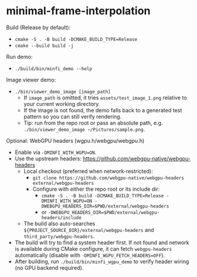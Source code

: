 # minimal-frame-interpolation

Build (Release by default):

- `cmake -S . -B build -DCMAKE_BUILD_TYPE=Release`
- `cmake --build build -j`

Run demo:

- `./build/bin/minfi_demo --help`

Image viewer demo:

- `./bin/viewer_demo_image [image_path]`
  - If `image_path` is omitted, it tries `assets/test_image_1.png` relative to your current working directory.
  - If the image is not found, the demo falls back to a generated test pattern so you can still verify rendering.
  - Tip: run from the repo root or pass an absolute path, e.g. `./bin/viewer_demo_image ~/Pictures/sample.png`.

Optional: WebGPU headers (wgpu.h/webgpu/webgpu.h)

- Enable via `-DMINFI_WITH_WGPU=ON`.
- Use the upstream headers: https://github.com/webgpu-native/webgpu-headers
  - Local checkout (preferred when network-restricted):
    - `git clone https://github.com/webgpu-native/webgpu-headers external/webgpu-headers`
    - Configure with either the repo root or its include dir:
      - `cmake -S . -B build -DCMAKE_BUILD_TYPE=Release -DMINFI_WITH_WGPU=ON -DWEBGPU_HEADERS_DIR=$PWD/external/webgpu-headers`
      - or `-DWEBGPU_HEADERS_DIR=$PWD/external/webgpu-headers/include`
  - The build also auto-searches `${PROJECT_SOURCE_DIR}/external/webgpu-headers` and `third_party/webgpu-headers`.
- The build will try to find a system header first. If not found and network is available during CMake configure, it can fetch `webgpu-headers` automatically (disable with `-DMINFI_WGPU_FETCH_HEADERS=OFF`).
- After building, run `./build/bin/minfi_wgpu_demo` to verify header wiring (no GPU backend required).
